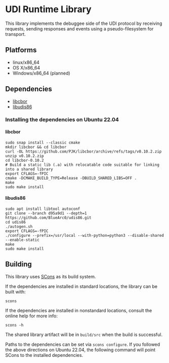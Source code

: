 # UDI Runtime Library #

This library implements the debuggee side of the UDI protocol by receiving requests,
sending responses and events using a pseudo-filesystem for transport.

## Platforms ##

- linux/x86_64
- OS X/x86_64
- Windows/x86_64 (planned)

## Dependencies ##

- [libcbor](https://github.com/PJK/libcbor)
- [libudis86](https://github.com/vmt/udis86)

### Installing the dependencies on Ubuntu 22.04

#### libcbor

```
sudo snap install --classic cmake
mkdir libcbor && cd libcbor
curl -OL https://github.com/PJK/libcbor/archive/refs/tags/v0.10.2.zip
unzip v0.10.2.zip
cd libcbor-0.10.2
# Build a static lib (.a) with relocatable code suitable for linking into a shared library
export CFLAGS=-fPIC
cmake -DCMAKE_BUILD_TYPE=Release -DBUILD_SHARED_LIBS=OFF .
make
sudo make install
```

#### libudis86

```
sudo apt install libtool autoconf
git clone --branch d95a9d1 --depth=1 https://github.com/BlueArc0/udis86.git
cd udis86
./autogen.sh
export CFLAGS=-fPIC
./configure --prefix=/usr/local --with-python=python3 --disable-shared --enable-static
make
sudo make install
```

## Building ##

This library uses [SCons](http://www.scons.org/) as its build system.

If the dependencies are installed in standard locations, the library can be built with:

```
scons
```

If the dependencies are installed in nonstandard locations, consult the online help for more info:

```
scons -h
```

The shared library artifact will be in `build/src` when the build is successful.

Paths to the dependencies can be set via `scons configure`. If you followed the above directions on Ubuntu 22.04,
the following command will point SCons to the installed dependencies.
